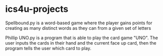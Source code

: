 # ics4u-projects

Spellbound.py is a word-based game where the player gains points for creating as many distinct words as they can from a given set of letters

Phillip UNO.py is a program that is able to play the card game "UNO". The user inputs the cards in their hand and the current face up card, then the program tells the user which card to play.
